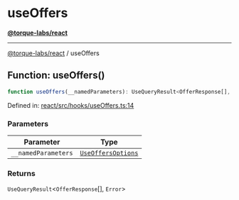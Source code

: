 # useOffers

[**@torque-labs/react**](../)

***

[@torque-labs/react](../) / useOffers

## Function: useOffers()

```ts
function useOffers(__namedParameters): UseQueryResult<OfferResponse[], Error>
```

Defined in: [react/src/hooks/useOffers.ts:14](https://github.com/torque-labs/monorepo/blob/2ebf07140779767733d669c69d4b6e369a4193c3/packages/react/src/hooks/useOffers.ts#L14)

### Parameters

| Parameter           | Type                                                                                   |
| ------------------- | -------------------------------------------------------------------------------------- |
| `__namedParameters` | [`UseOffersOptions`](../../../reference/platform/react/interfaces/UseOffersOptions.md) |

### Returns

`UseQueryResult`<`OfferResponse`\[], `Error`>
